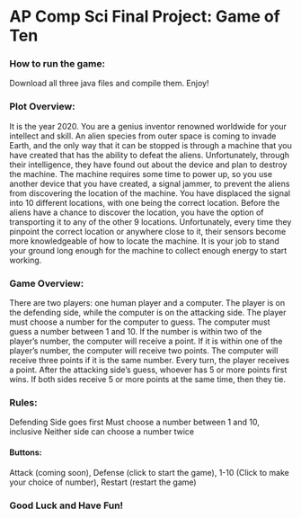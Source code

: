 # AP Comp Sci Final Project: Game of Ten 

<h3>How to run the game:</h3>
Download all three java files and compile them. Enjoy!
<h3>Plot Overview:</h3>
It is the year 2020. You are a genius inventor renowned worldwide for your intellect and skill. An alien species from outer space is coming to invade Earth, and the only way that it can be stopped is through a machine that you have created that has the ability to defeat the aliens. Unfortunately, through their intelligence, they have found out about the device and plan to destroy the machine. The machine requires some time to power up, so you use another device that you have created, a signal jammer, to prevent the aliens from discovering the location of the machine. You have displaced the signal into 10 different locations, with one being the correct location. Before the aliens have a chance to discover the location, you have the option of transporting it to any of the other 9 locations. Unfortunately, every time they pinpoint the correct location or anywhere close to it, their sensors become more knowledgeable of how to locate the machine. It is your job to stand your ground long enough for the machine to collect enough energy to start working. 
<h3>Game Overview:</h3>
There are two players: one human player and a computer. The player is on the defending side, while the computer is on the attacking side. The player must choose a number for the computer to guess. The computer must guess a number between 1 and 10. If the number is within two of the player’s number, the computer will receive a point. If it is within one of the player’s number, the computer will receive two points. The computer will receive three points if it is the same number. Every turn, the player receives a point. After the attacking side’s guess, whoever has 5 or more points first wins. If both sides receive 5 or more points at the same time, then they tie.
<h3>Rules:</h3>
Defending Side goes first
Must choose a number between 1 and 10, inclusive
Neither side can choose a number twice
<h4>Buttons:</h4>
Attack (coming soon), Defense (click to start the game), 1-10 (Click to make your choice of number), Restart (restart the game) <h3>Good Luck and Have Fun!</h3>
